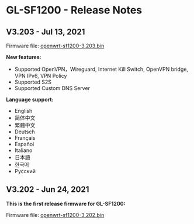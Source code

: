 # GL-SF1200 - Release Notes

## V3.203 - Jul 13, 2021

Firmware file: [openwrt-sf1200-3.203.bin](https://s3.us-east-2.amazonaws.com/download.gl-inet.com/firmware/sf1200/release/openwrt-sf1200-3.203.bin)

**New features:**
- Supported OpenVPN，Wireguard, Internet Kill Switch, OpenVPN bridge, VPN IPv6, VPN Policy
- Supported S2S
- Supported Custom DNS Server

**Language support:**
- English
- 简体中文
- 繁體中文
- Deutsch
- Français
- Español
- Italiano
- 日本語
- 한국어
- Русский

## V3.202 - Jun 24, 2021

**This is the first release firmware for GL-SF1200:**

Firmware file: [openwrt-sf1200-3.202.bin](https://s3.us-east-2.amazonaws.com/download.gl-inet.com/firmware/sf1200/release/openwrt-sf1200-3.202.bin)